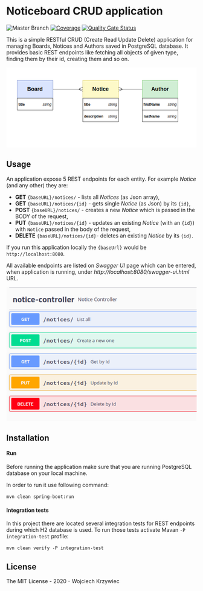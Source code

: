 # Noticeboard CRUD application

![Master Branch](https://github.com/indojapcorp/NoticeBoard/workflows/Master%20Branch/badge.svg) [![Coverage](https://sonarcloud.io/api/project_badges/measure?project=indojapcorp_NoticeBoard&metric=coverage)](https://sonarcloud.io/dashboard?id=indojapcorp_NoticeBoard) [![Quality Gate Status](https://sonarcloud.io/api/project_badges/measure?project=indojapcorp_NoticeBoard&metric=alert_status)](https://sonarcloud.io/dashboard?id=indojapcorp_NoticeBoard)

This is a simple RESTful CRUD (Create Read Update Delete) application for managing Boards, Notices and Authors saved in PostgreSQL database. It provides basic REST endpoints like fetching all objects of given type, finding them by their id, creating them and so on.

![data-model](https://github.com/indojapcorp/NoticeBoard/blob/master/pics/data-model.png)

## Usage

An application expose 5 REST endpoints for each entity. For example *Notice* (and any other) they are:

* **GET** `{baseURL}/notices/` - lists all *Notices* (as Json array),
* **GET** `{baseURL}/notices/{id}` - gets single *Notice* (as Json) by its `{id}`,
* **POST** `{baseURL}/notices/` - creates a new *Notice* which is passed in the BODY of the request,
* **PUT** `{baseURL}/notices/{id}` - updates an existing *Notice* (with an `{id}`) with `Notice` passed in the body of the request,
* **DELETE** `{baseURL}/notices/{id}`- deletes an existing *Notice* by its `{id}`.

If you run this application locally the `{baseUrl}` would be `http://localhost:8080`. 

All available endpoints are listed on *Swagger UI* page which can be entered, when application is running, under *http://localhost:8080/swagger-ui.html* URL.

![endpoints](https://github.com/indojapcorp/NoticeBoard/blob/master/pics/notice-endpoints.png)

## Installation

#### Run

Before running the application make sure that you are running PostgreSQL database on your local machine.

In order to run it use following command:

```shell script
mvn clean spring-boot:run
```

#### Integration tests

In this project there are located several integration tests for REST endpoints during which H2 database is used. To run those tests activate Mavan `-P integration-test` profile:

```shell script
mvn clean verify -P integration-test
```

## License 

The MIT License - 2020 - Wojciech Krzywiec
